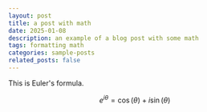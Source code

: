 ```yaml
---
layout: post
title: a post with math
date: 2025-01-08
description: an example of a blog post with some math
tags: formatting math
categories: sample-posts
related_posts: false
---
```


This is Euler's formula.

$$
\begin{equation} \label{eq:euler} e^{i\theta} = \cos(\theta) + i\sin(\theta) \end{equation}
$$
